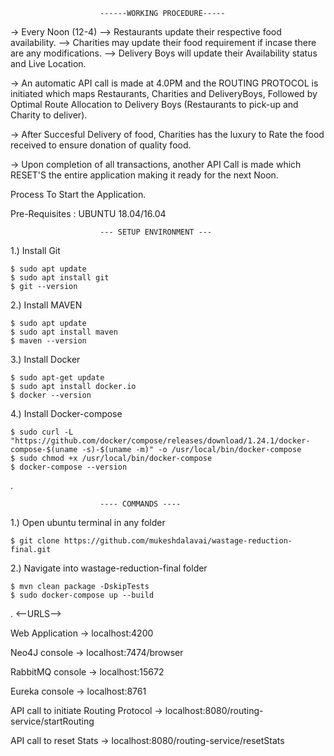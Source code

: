 					    ------WORKING PROCEDURE-----
-> Every Noon (12-4) --> Restaurants update their respective food availability.
		  --> Charities may update their food requirement if incase there are any modifications.
		  --> Delivery Boys will update their Availability status and Live Location.
		  
 -> An automatic API call is made at 4.0PM and the ROUTING PROTOCOL is initiated which maps Restaurants, Charities and DeliveryBoys, Followed by Optimal Route Allocation to Delivery Boys (Restaurants to pick-up and Charity to deliver).
 
 -> After Succesful Delivery of food, Charities has the luxury to Rate the food received to ensure donation of quality food.
 
-> Upon completion of all transactions, another API Call is made which RESET'S the entire application making it ready for the next Noon.

Process To Start the Application.

Pre-Requisites : UBUNTU 18.04/16.04

						--- SETUP ENVIRONMENT ---

1.) Install Git

	$ sudo apt update
	$ sudo apt install git
	$ git --version

2.) Install MAVEN

	$ sudo apt update
	$ sudo apt install maven
	$ maven --version

3.) Install Docker

	$ sudo apt-get update
	$ sudo apt install docker.io
	$ docker --version

4.) Install Docker-compose

	$ sudo curl -L "https://github.com/docker/compose/releases/download/1.24.1/docker-compose-$(uname -s)-$(uname -m)" -o /usr/local/bin/docker-compose
	$ sudo chmod +x /usr/local/bin/docker-compose
	$ docker-compose --version
.


						---- COMMANDS ----
  
1.) Open ubuntu terminal in any folder

	$ git clone https://github.com/mukeshdalavai/wastage-reduction-final.git

2.) Navigate into wastage-reduction-final folder

	$ mvn clean package -DskipTests
	$ sudo docker-compose up --build
	
  						
						   
						   
.						   <--URLS-->

Web Application -> localhost:4200

Neo4J console -> localhost:7474/browser

RabbitMQ console -> localhost:15672

Eureka console -> localhost:8761

API call to initiate Routing Protocol -> localhost:8080/routing-service/startRouting

API call to reset Stats -> localhost:8080/routing-service/resetStats


